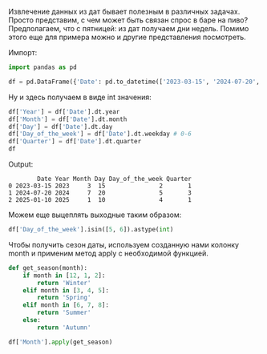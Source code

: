 Извлечение данных из дат бывает полезным в различных задачах. Просто представим, с чем может быть связан спрос в баре на пиво? Предполагаем, что с пятницей: из дат получаем дни недель. Помимо этого еще для примера можно и другие представления посмотреть.

Импорт:
``` python 
import pandas as pd

df = pd.DataFrame({'Date': pd.to_datetime(['2023-03-15', '2024-07-20', '2025-01-10'])})
```


Ну и здесь получаем в виде int значения:
``` python
df['Year'] = df['Date'].dt.year
df['Month'] = df['Date'].dt.month
df['Day'] = df['Date'].dt.day
df['Day_of_the_week'] = df['Date'].dt.weekday # 0-6
df['Quarter'] = df['Date'].dt.quarter
df
```
Output:
```
        Date Year Month Day Day_of_the_week Quarter 
0 2023-03-15 2023     3  15               2       1 
1 2024-07-20 2024     7  20               5       3 
2 2025-01-10 2025     1  10               4       1
```

Можем еще выцеплять выходные таким образом:
``` python
df['Day_of_the_week'].isin([5, 6]).astype(int)
```

Чтобы получить сезон даты, используем созданную нами колонку month и применим метод apply с необходимой функцией.

``` python
def get_season(month):
    if month in [12, 1, 2]:
        return 'Winter'
    elif month in [3, 4, 5]:
        return 'Spring'
    elif month in [6, 7, 8]:
        return 'Summer'
    else:
        return 'Autumn'

df['Month'].apply(get_season)
```












